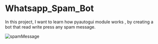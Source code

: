 # Whatsapp_Spam_Bot
In this project, I want to learn how pyautogui module works , by creating a bot that read write press any spam message.

![spamMessage](https://user-images.githubusercontent.com/54961548/175353880-6be48fad-2369-4f1b-a504-5edf543e5097.jpeg)
